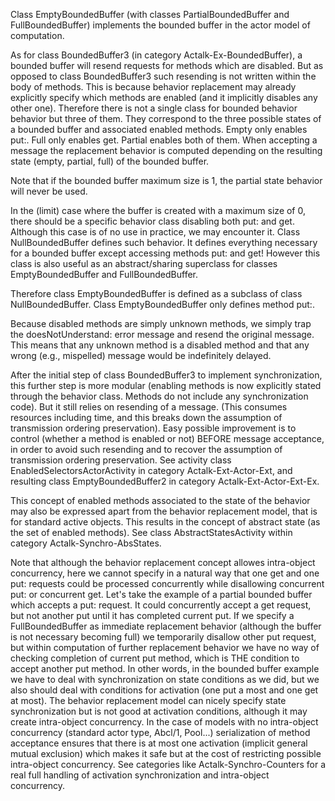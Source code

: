 Class EmptyBoundedBuffer (with classes PartialBoundedBuffer and FullBoundedBuffer) implements the bounded buffer in the actor model of computation.

As for class BoundedBuffer3 (in category Actalk-Ex-BoundedBuffer), a bounded buffer will resend requests for methods which are disabled. But as opposed to class BoundedBuffer3 such resending is not written within the body of methods. This is because behavior replacement may already explicitly specify which methods are enabled (and it implicitly disables any other one). Therefore there is not a single class for bounded behavior behavior but three of them. They correspond to the three possible states of a bounded buffer and associated enabled methods. Empty only enables put:. Full only enables get. Partial enables both of them. When accepting a message the replacement behavior is computed depending on the resulting state (empty, partial, full) of the bounded buffer.

Note that if the bounded buffer maximum size is 1, the partial state behavior will never be used.

In the (limit) case where the buffer is created with a maximum size of 0, there should be a specific behavior class disabling both put: and get. Although this case is of no use in practice, we may encounter it. Class NullBoundedBuffer defines such behavior. It defines everything necessary for a bounded buffer except accessing methods put: and get! However this class is also useful as an abstract/sharing superclass for classes EmptyBoundedBuffer and FullBoundedBuffer.

Therefore class EmptyBoundedBuffer is defined as a subclass of class NullBoundedBuffer.
Class EmptyBoundedBuffer only defines method put:.

Because disabled methods are simply unknown methods, we simply trap the doesNotUnderstand: error message and resend the original message. This means that any unknown method is a disabled method and that any wrong (e.g., mispelled) message would be indefinitely delayed.

After the initial step of class BoundedBuffer3 to implement synchronization, this further step is more modular (enabling methods is now explicitly stated through the behavior class. Methods do not include any synchronization code). But it still relies on resending of a message. (This consumes resources including time, and this breaks down the assumption of transmission ordering preservation).
Easy possible improvement is to control (whether a method is enabled or not) BEFORE message acceptance, in order to avoid such resending and to recover the assumption of transmission ordering preservation. See activity class EnabledSelectorsActorActivity in category Actalk-Ext-Actor-Ext, and resulting class EmptyBoundedBuffer2 in category Actalk-Ext-Actor-Ext-Ex.

This concept of enabled methods associated to the state of the behavior may also be expressed apart from the behavior replacement model, that is for standard active objects. This results in the concept of abstract state (as the set of enabled methods). See class AbstractStatesActivity within category Actalk-Synchro-AbsStates.

Note that although the behavior replacement concept allowes intra-object concurrency, here we cannot specify in a natural way that one get and one put: requests could be processed concurrently while disallowing concurrent put: or concurrent get. Let's take the example of a partial bounded buffer which accepts a put: request. It could concurrently accept a get request, but not another put until it has completed current put. If we specify a FullBoundedBuffer as immediate replacement behavior (although the buffer is not necessary becoming full) we temporarily disallow other put request, but within computation of further replacement behavior we have no way of checking completion of current put method, which is THE condition to accept another put method. In other words, in the bounded buffer example we have to deal with synchronization on state conditions as we did, but we also should deal with conditions for activation (one put a most and one get at most). The behavior replacement model can nicely specify state synchronization but is not good at activation conditions, although it may create intra-object concurrency. In the case of models with no intra-object concurrency (standard actor type, Abcl/1, Pool...) serialization of method acceptance ensures that there is at most one activation (implicit general mutual exclusion) which makes it safe but at the cost of restricting possible intra-object concurrency. See categories like Actalk-Synchro-Counters for a real full handling of activation synchronization and intra-object concurrency.